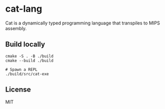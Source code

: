 # cat-lang

Cat is a dynamically typed programming language that transpiles to MIPS assembly.

## Build locally

```
cmake -S . -B ./build
cmake --build ./build

# Spawn a REPL
./build/src/cat-exe
```

## License

MIT
